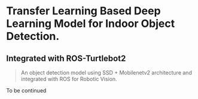 

# Transfer Learning Based Deep Learning Model for Indoor Object Detection.

## Integrated with ROS-Turtlebot2

> An object detection model using SSD + Mobilenetv2 architecture and integrated with ROS for Robotic Vision.

To be continued
